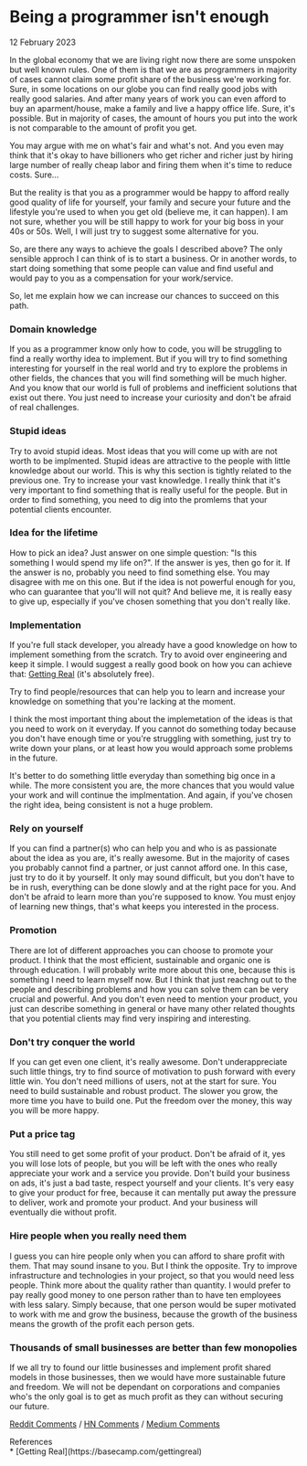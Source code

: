 # Being a programmer isn't enough
<div class="date">12 February 2023</div>

In the global economy that we are living right now there are some unspoken but well known rules. One of them is that we are as programmers in majority of cases cannot claim some profit share of the business we're working for. Sure, in some locations on our globe you can find really good jobs with really good salaries. And after many years of work you can even afford to buy an aparment/house, make a family and live a happy office life. Sure, it's possible. But in majority of cases, the amount of hours you put into the work is not comparable to the amount of profit you get.

You may argue with me on what's fair and what's not. And you even may think that it's okay to have billioners who get richer and richer just by hiring large number of really cheap labor and firing them when it's time to reduce costs. Sure...

But the reality is that you as a programmer would be happy to afford really good quality of life for yourself, your family and secure your future and the lifestyle you're used to when you get old (believe me, it can happen). I am not sure, whether you will be still happy to work for your big boss in your 40s or 50s. Well, I will just try to suggest some alternative for you.

So, are there any ways to achieve the goals I described above? The only sensible approch I can think of is to start a business. Or in another words, to start doing something that some people can value and find useful and would pay to you as a compensation for your work/service.

So, let me explain how we can increase our chances to succeed on this path.

### Domain knowledge

If you as a programmer know only how to code, you will be struggling to find a really worthy idea to implement. But if you will try to find something interesting for yourself in the real world and try to explore the problems in other fields, the chances that you will find something will be much higher. And you know that our world is full of problems and inefficient solutions that exist out there. You just need to increase your curiosity and don't be afraid of real challenges.

### Stupid ideas

Try to avoid stupid ideas. Most ideas that you will come up with are not worth to be implmented. Stupid ideas are attractive to the people with little knowledge about our world. This is why this section is tightly related to the previous one. Try to increase your vast knowledge. I really think that it's very important to find something that is really useful for the people. But in order to find something, you need to dig into the promlems that your potential clients encounter.

### Idea for the lifetime

How to pick an idea? Just answer on one simple question: "Is this something I would spend my life on?". If the answer is yes, then go for it. If the answer is no, probably you need to find something else. You may disagree with me on this one. But if the idea is not powerful enough for you, who can guarantee that you'll will not quit? And believe me, it is really easy to give up, especially if you've chosen something that you don't really like.

### Implementation

If you're full stack developer, you already have a good knowledge on how to implement something from the scratch. Try to avoid over engineering and keep it simple. I would suggest a really good book on how you can achieve that: [Getting Real](https://basecamp.com/gettingreal) (it's absolutely free).

Try to find people/resources that can help you to learn and increase your knowledge on something that you're lacking at the moment.

I think the most important thing about the implemetation of the ideas is that you need to work on it everyday. If you cannot do something today because you don't have enough time or you're struggling with something, just try to write down your plans, or at least how you would approach some problems in the future.

It's better to do something little everyday than something big once in a while. The more consistent you are, the more chances that you would value your work and will continue the implmentation. And again, if you've chosen the right idea, being consistent is not a huge problem.  

### Rely on yourself

If you can find a partner(s) who can help you and who is as passionate about the idea as you are, it's really awesome. But in the majority of cases you probably cannot find a partner, or just cannot afford one. In this case, just try to do it by yourself. It only may sound difficult, but you don't have to be in rush, everything can be done slowly and at the right pace for you. And don't be afraid to learn more than you're supposed to know. You must enjoy of learning new things, that's what keeps you interested in the process.

### Promotion

There are lot of different approaches you can choose to promote your product. I think that the most efficient, sustainable and organic one is through education. I will probably write more about this one, because this is something I need to learn myself now. But I think that just reachng out to the people and describing problems and how you can solve them can be very crucial and powerful. And you don't even need to mention your product, you just can describe something in general or have many other related thoughts that you potential clients may find very inspiring and interesting.

### Don't try conquer the world

If you can get even one client, it's really awesome. Don't underappreciate such little things, try to find source of motivation to push forward with every little win. You don't need millions of users, not at the start for sure. You need to build sustainable and robust product. The slower you grow, the more time you have to build one. Put the freedom over the money, this way you will be more happy.

### Put a price tag

You still need to get some profit of your product. Don't be afraid of it, yes you will lose lots of people, but you will be left with the ones who really appreciate your work and a service you provide. Don't build your business on ads, it's just a bad taste, respect yourself and your clients.
It's very easy to give your product for free, because it can mentally put away the pressure to deliver, work and promote your product. And your business will eventually die without profit.

### Hire people when you really need them

I guess you can hire people only when you can afford to share profit with them. That may sound insane to you. But I think the opposite. Try to improve infrastructure and technologies in your project, so that you would need less people. Think more about the quality rather than quantity. I would prefer to pay really good money to one person rather than to have ten employees with less salary. Simply because, that one person would be super motivated to work with me and grow the business, because the growth of the business means the growth of the profit each person gets.

### Thousands of small businesses are better than few monopolies

If we all try to found our little businesses and implement profit shared models in those businesses, then we would have more sustainable future and freedom. We will not be dependant on corporations and companies who's the only goal is to get as much profit as they can without securing our future.

[Reddit Comments](https://www.reddit.com/user/gyen/comments/1102618/being_a_programmer_isnt_enough/) / [HN Comments](https://news.ycombinator.com/item?id=34757952) / [Medium Comments](https://medium.com/@guseynism/being-a-programmer-isnt-enough-6c3da6a15f95)

<div class="refs">References</div>
* [Getting Real](https://basecamp.com/gettingreal)
